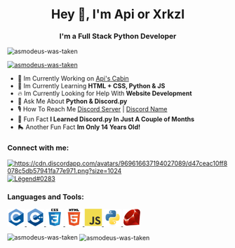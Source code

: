 <h1 align="center">Hey 👋, I'm Api or Xrkzl</h1>
<h3 align="center">I'm a Full Stack Python Developer</h3>

<p align="left"> <img src="https://komarev.com/ghpvc/?username=api-was-taken&label=Profile%20views&color=0e75b6&style=flat" alt="asmodeus-was-taken" /> </p>

<p align="left"> <a href="https://github.com/ryo-ma/github-profile-trophy"><img src="https://github-profile-trophy.vercel.app/?username=api-was-taken" alt="asmodeus-was-taken" /></a> </p>

- 🔭 Im Currently Working on [Api's Cabin](http://discord.apilol.xyz)
- 📌 Im Currently Learning **HTML + CSS, Python & JS**
- 🔥 Im Currently Looking for Help With **Website Development**
- 🙋 Ask Me About **Python & Discord.py**
- 🎙 How To Reach Me [Discord Server](http://discord.apilol.xyz) | [Discord Name](https://pastebin.com/BXTQamYf)
- 🎢 Fun Fact **I Learned Discord.py In Just A Couple of Months**
- 🛼 Another Fun Fact **Im Only 14 Years Old!**

<h3 align="left">Connect with me:</h3>
<p align="left">
<a href="http://ez.apilol.xyz" target="_blank"><img align="center" src="https://cdn.discordapp.com/avatars/969616637194027089/d47ceac10ff8078c5db57941fa77e971.png?size=1024" alt="https://cdn.discordapp.com/avatars/969616637194027089/d47ceac10ff8078c5db57941fa77e971.png?size=1024" height="30" width="30" /></a>
<a href="http://discord.apilol.xyz" target="_blank"><img align="center" src="https://raw.githubusercontent.com/rahuldkjain/github-profile-readme-generator/master/src/images/icons/Social/discord.svg" alt="Lëgend#0283" height="30" width="40" /></a>
</p>

<h3 align="left">Languages and Tools:</h3>
<p align="left"> <a href="https://www.cprogramming.com/" target="_blank" rel="noreferrer"> <img src="https://raw.githubusercontent.com/devicons/devicon/master/icons/c/c-original.svg" alt="c" width="40" height="40"/> </a> <a href="https://www.w3schools.com/cpp/" target="_blank" rel="noreferrer"> <img src="https://raw.githubusercontent.com/devicons/devicon/master/icons/cplusplus/cplusplus-original.svg" alt="cplusplus" width="40" height="40"/> </a> <a href="https://www.w3schools.com/css/" target="_blank" rel="noreferrer"> <img src="https://raw.githubusercontent.com/devicons/devicon/master/icons/css3/css3-original-wordmark.svg" alt="css3" width="40" height="40"/> </a> <a href="https://www.w3.org/html/" target="_blank" rel="noreferrer"> <img src="https://raw.githubusercontent.com/devicons/devicon/master/icons/html5/html5-original-wordmark.svg" alt="html5" width="40" height="40"/> </a> <a href="https://developer.mozilla.org/en-US/docs/Web/JavaScript" target="_blank" rel="noreferrer"> <img src="https://raw.githubusercontent.com/devicons/devicon/master/icons/javascript/javascript-original.svg" alt="javascript" width="40" height="40"/> </a> <a href="https://www.python.org" target="_blank" rel="noreferrer"> <img src="https://raw.githubusercontent.com/devicons/devicon/master/icons/python/python-original.svg" alt="python" width="40" height="40"/> </a> <a href="https://www.ruby-lang.org/en/" target="_blank" rel="noreferrer"> <img src="https://raw.githubusercontent.com/devicons/devicon/master/icons/ruby/ruby-original.svg" alt="ruby" width="40" height="40"/> </a> </p>

<p><img align="left" src="https://github-readme-stats.vercel.app/api/top-langs?username=api-was-taken&show_icons=true&locale=en&layout=compact" alt="asmodeus-was-taken" /></p>

<p>&nbsp;<img align="center" src="https://github-readme-stats.vercel.app/api?username=api-was-taken&show_icons=true&locale=en" alt="asmodeus-was-taken" /></p>
